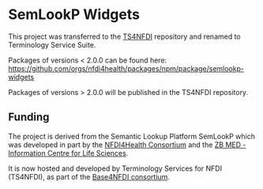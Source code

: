 # SemLookP Widgets

This project was transferred to the [TS4NFDI](https://github.com/ts4nfdi/terminology-service-suite) repository and renamed to Terminology Service Suite.

Packages of versions < 2.0.0 can be found here: https://github.com/orgs/nfdi4health/packages/npm/package/semlookp-widgets

Packages of versions > 2.0.0 will be published in the TS4NFDI repository.

## Funding

The project is derived from the Semantic Lookup Platform SemLookP which was developed in part by the [NFDI4Health
Consortium](www.nfdi4health.de) and the [ZB MED - Information Centre for Life Sciences](https://www.zbmed.de/en/).

It is now hosted and developed by Terminology Services for NFDI (TS4NFDI), as part of the [Base4NFDI
consortium](https://base4nfdi.de/).
